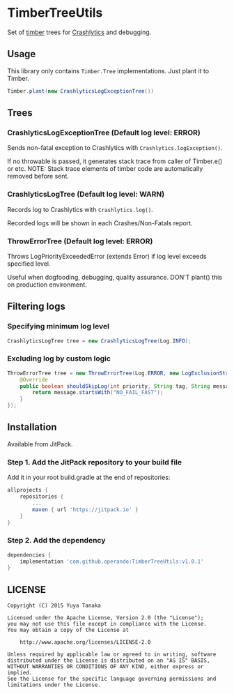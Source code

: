 TimberTreeUtils
===============

Set of [timber](https://github.com/JakeWharton/timber) trees for
[Crashlytics](https://fabric.io/kits/android/crashlytics) and debugging.


Usage
----

This library only contains `Timber.Tree` implementations. Just plant it to Timber.

```java
Timber.plant(new CrashlyticsLogExceptionTree())
```


Trees
----

### CrashlyticsLogExceptionTree (Default log level: ERROR)

Sends non-fatal exception to Crashlytics with `Crashlytics.logException()`.

If no throwable is passed, it generates stack trace from caller of Timber.e() or etc.
NOTE: Stack trace elements of timber code are automatically removed before sent.

### CrashlyticsLogTree (Default log level: WARN)

Records log to Crashlytics with `Crashlytics.log()`.

Recorded logs will be shown in each Crashes/Non-Fatals report.

### ThrowErrorTree (Default log level: ERROR)

Throws LogPriorityExceededError (extends Error) if log level exceeds specified level.

Useful when dogfooding, debugging, quality assurance. DON'T plant() this on production environment.


Filtering logs
----

### Specifying minimum log level

```java
CrashlyticsLogTree tree = new CrashlyticsLogTree(Log.INFO);
```

### Excluding log by custom logic

```java
ThrowErrorTree tree = new ThrowErrorTree(Log.ERROR, new LogExclusionStrategy() {
    @Override
    public boolean shouldSkipLog(int priority, String tag, String message, Throwable t) {
        return message.startsWith("NO_FAIL_FAST");
    }
});
```


## Installation

Available from JitPack.

### Step 1. Add the JitPack repository to your build file

Add it in your root build.gradle at the end of repositories:

```groovy
allprojects {
	repositories {
		...
		maven { url 'https://jitpack.io' }
	}
}
```

### Step 2. Add the dependency

```groovy
dependencies {
    implementation 'com.github.operando:TimberTreeUtils:v1.0.1'
}
```


LICENSE
----

```
Copyright (C) 2015 Yuya Tanaka

Licensed under the Apache License, Version 2.0 (the "License");
you may not use this file except in compliance with the License.
You may obtain a copy of the License at

    http://www.apache.org/licenses/LICENSE-2.0

Unless required by applicable law or agreed to in writing, software
distributed under the License is distributed on an "AS IS" BASIS,
WITHOUT WARRANTIES OR CONDITIONS OF ANY KIND, either express or implied.
See the License for the specific language governing permissions and
limitations under the License.
```

